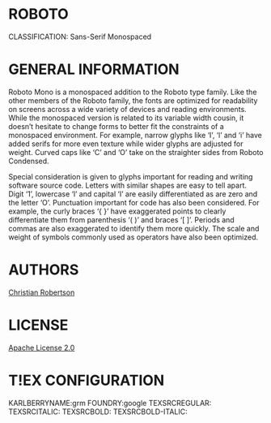 ROBOTO
======
CLASSIFICATION: Sans-Serif Monospaced


GENERAL INFORMATION
===================

Roboto Mono is a monospaced addition to the Roboto type family.
Like the other members of the Roboto family, the fonts are
optimized for readability on screens across a wide variety of
devices and reading environments. While the monospaced version
is related to its variable width cousin, it doesn’t hesitate
to change forms to better fit the constraints of a monospaced
environment. For example, narrow glyphs like ‘I’, ‘l’ and ‘i’
have added serifs for more even texture while wider glyphs are
adjusted for weight. Curved caps like ‘C’ and ‘O’ take on the
straighter sides from Roboto Condensed.

Special consideration is given to glyphs important for reading
and writing software source code. Letters with similar shapes
are easy to tell apart. Digit ‘1’, lowercase ‘l’ and capital ‘I’
are easily differentiated as are zero and the letter ‘O’.
Punctuation important for code has also been considered.
For example, the curly braces ‘{ }’ have exaggerated points to
clearly differentiate them from parenthesis ‘( )’ and braces ‘[ ]’.
Periods and commas are also exaggerated to identify them more
quickly. The scale and weight of symbols commonly used as operators
have also been optimized.

AUTHORS
=======
[Christian Robertson](http://christianrobertson.com/)


LICENSE
=======
[Apache License 2.0](http://www.apache.org/licenses)


T!EX CONFIGURATION
=================
KARLBERRYNAME:grm
FOUNDRY:google
TEXSRCREGULAR:
TEXSRCITALIC:
TEXSRCBOLD:
TEXSRCBOLD-ITALIC:


